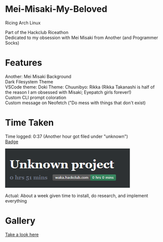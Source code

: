 # Mei-Misaki-My-Beloved
Ricing Arch Linux  

Part of the Hackclub Riceathon  
Dedicated to my obsession with Mei Misaki from Another (and Programmer Socks)  

# Features
Another: Mei Misaki Background  
Dark Filesystem Theme  
VSCode theme: Doki Theme: Chuunibyo: Rikka (Rikka Takanashi is half of the reason I am obsessed with Misaki; Eyepatch girls forever!)  
Custom CLI prompt coloration  
Custom message on Neofetch ("Do mess with things that don't exist)  

# Time Taken
Time logged: 0:37 (Another hour got filed under "unknown")  
[Badge]([https://waka.hackclub.com/api/badge/U081686E34P/interval:today/project:-](https://waka.hackclub.com/api/badge/U081686E34P/interval:any/project:Mei-Misaki-My-Beloved))  
  
![image](time.png)    

Actual: About a week given time to install, do research, and implement everything  

# Gallery

[Take a look here](/gallery/)  
